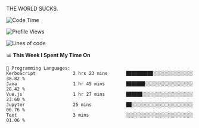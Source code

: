 THE WORLD SUCKS.

<!--START_SECTION:waka-->
![Code Time](http://img.shields.io/badge/Code%20Time-1%2C064%20hrs%2037%20mins-blue)

![Profile Views](http://img.shields.io/badge/Profile%20Views-0-blue)

![Lines of code](https://img.shields.io/badge/From%20Hello%20World%20I%27ve%20Written-1.4%20million%20lines%20of%20code-blue)

📊 **This Week I Spent My Time On** 

```text
💬 Programming Languages: 
KerboScript              2 hrs 23 mins       ██████████░░░░░░░░░░░░░░░   38.82 % 
Java                     1 hr 45 mins        ███████░░░░░░░░░░░░░░░░░░   28.42 % 
Vue.js                   1 hr 27 mins        ██████░░░░░░░░░░░░░░░░░░░   23.60 % 
Jupyter                  25 mins             ██░░░░░░░░░░░░░░░░░░░░░░░   06.76 % 
Text                     3 mins              ░░░░░░░░░░░░░░░░░░░░░░░░░   01.06 % 
```


<!--END_SECTION:waka-->

